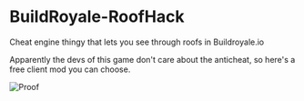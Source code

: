 # BuildRoyale-RoofHack
Cheat engine thingy that lets you see through roofs in Buildroyale.io 

Apparently the devs of this game don't care about the anticheat, so here's a free client mod you can choose. 

![Proof](https://i.imgur.com/NlzlYFL.png)
